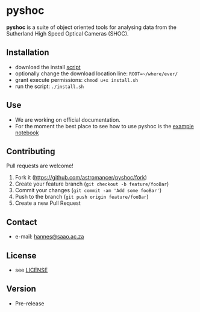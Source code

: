 
pyshoc
======

**pyshoc** is a suite of object oriented tools for analysing data from the
Sutherland High Speed Optical Cameras (SHOC).  

## Installation
* download the install [script](https://github.com/astromancer/pyshoc/raw/dev/install.sh)
* optionally change the download location line: `ROOT=~/where/ever/`
* grant execute permissions: `chmod u+x install.sh`
* run the script: `./install.sh`


## Use
* We are working on official documentation. 
* For the moment the best place to see how to use pyshoc is the 
[example notebook](https://nbviewer.jupyter.org/github/astromancer/pyshoc/blob/master/pyshoc/example/pyshoc.demo.ipynb)

## Contributing
 Pull requests are welcome!
1. Fork it (<https://github.com/astromancer/pyshoc/fork>)
2. Create your feature branch (`git checkout -b feature/fooBar`)
3. Commit your changes (`git commit -am 'Add some fooBar'`)
4. Push to the branch (`git push origin feature/fooBar`)
5. Create a new Pull Request


## Contact
* e-mail: hannes@saao.ac.za

<!-- ### Third party libraries
* see [LIBRARIES](https://github.com/username/sw-name/blob/master/LIBRARIES.md) files -->

## License 
* see [LICENSE](https://github.com/astromancer/pyshoc/blob/master/LICENSE.txt)

## Version 
* Pre-release